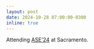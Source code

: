 ```yaml
---
layout: post
date: 2024-10-28 07:00:00-0300
inline: true
---
```


Attending [ASE'24](https://conf.researchr.org/track/ase-2024/ase-2024-research) at Sacramento. 
